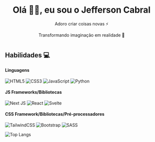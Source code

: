 <h1 align="center"> Olá 👋🏻, eu sou o Jefferson Cabral </br> 
</h1>
<p align="center">Adoro criar coisas novas ⚡</p>
<p align="center">Transformando imaginação em realidade 🚀</p>
<p align="center">

<p align="center">
  <a href="#" target="_blank"><img alt="" src="https://img.shields.io/badge/Portfolio-000?logo=vercel&logoColor=yellow&style=for-the-badge" style="vertical-align:center" /></a>
</p>

## Habilidades 💻
#### Linguagens
![HTML5](https://img.shields.io/badge/-HTML5-000?style=for-the-badge&logo=html5)
![CSS3](https://img.shields.io/badge/-CSS3-000?style=for-the-badge&logo=css3)
![JavaScript](https://img.shields.io/badge/-JavaScript-000?style=for-the-badge&logo=javascript)
![Python](https://img.shields.io/badge/python-3670A0?style=for-the-badge&logo=python&logoColor=ffdd54)

#### JS Frameworks/Bibliotecas
![Next JS](https://img.shields.io/badge/-NextJS-000?style=for-the-badge&logo=next.js)
![React](https://img.shields.io/badge/-ReactJS-000?style=for-the-badge&logo=react)
![Svelte](https://img.shields.io/badge/-svelte-000?style=for-the-badge&logo=svelte&logoColor=orange)

#### CSS Framework/Bibliotecas/Pré-processadores
![TailwindCSS](https://img.shields.io/badge/-TailwindCSS-000?style=for-the-badge&logo=tailwind-css)
![Bootstrap](https://img.shields.io/badge/-Bootstrap-000?style=for-the-badge&logo=bootstrap)
![SASS](https://img.shields.io/badge/-SASS-000?style=for-the-badge&logo=sass)

![Top Langs](https://github-readme-stats.vercel.app/api/top-langs/?username=anuraghazra&layout=compact)









